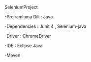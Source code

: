 SeleniumProject

-Projramlama Dili : Java

-Dependencies : Junit 4 , Selenium-java 

-Driver : ChromeDriver

-IDE : Eclipse Java

-Maven
